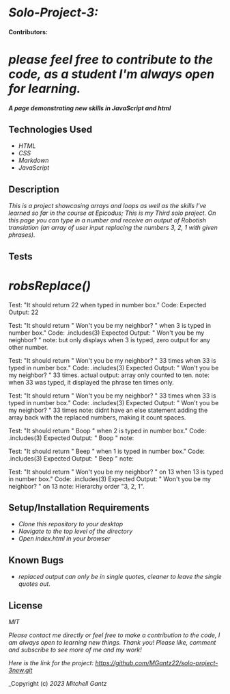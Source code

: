 # _Solo-Project-3:_

#### Contributors: 
###
# _please feel free to contribute to the code, as a student I'm always open for learning._

#### _A page demonstrating new skills in JavaScript and html_


## Technologies Used

* _HTML_
* _CSS_
* _Markdown_
* _JavaScript_


## Description

_This is a project showcasing arrays and loops as well as the skills I've learned so far in the course at Epicodus; This is my Third solo project. On this page you can type in a number and receive an output of Robotish translation (an array of user input replacing the numbers 3, 2, 1 with given phrases)._ 

## Tests

# _robsReplace()_

Test: "It should return 22 when typed in number box."
Code: 
Expected Output: 22

Test: "It should return " Won't you be my neighbor? " when 3 is typed in number box."
Code: .includes(3)
Expected Output: " Won't you be my neighbor? "
note: but only displays when 3 is typed, zero output for any other number.

Test: "It should return " Won't you be my neighbor? " 33 times when 33 is typed in number box."
Code: .includes(3)
Expected Output: " Won't you be my neighbor? "  33 times.
actual output: array only counted to ten.
note: when 33 was typed, it displayed the phrase ten times only.

Test: "It should return " Won't you be my neighbor? " 33 times when 33 is typed in number box."
Code: .includes(3)
Expected Output: " Won't you be my neighbor? " 33 times
note: didnt have an else statement adding the array back with the replaced numbers, making it count spaces. 

Test: "It should return " Boop " when 2 is typed in number box."
Code: .includes(3)
Expected Output: " Boop " 
note: 

Test: "It should return " Beep " when 1 is typed in number box."
Code: .includes(3)
Expected Output: " Beep " 
note: 

Test: "It should return " Won't you be my neighbor? " on 13 when 13 is typed in number box."
Code: .includes(3)
Expected Output: " Won't you be my neighbor? " on 13
note: Hierarchy order "3, 2, 1".



## Setup/Installation Requirements

* _Clone this repository to your desktop_
* _Navigate to the top level of the directory_
* _Open index.html in your browser_

## Known Bugs

* _replaced output can only be in single quotes, cleaner to leave the single quotes out._

## License

_MIT_

_Please contact me directly or feel free to make a contribution to the code, I am  always open to learning new things. Thank you! Please like, comment and subscribe to see more of me and my work!_

_Here is the link for the project: https://github.com/MGantz22/solo-project-3new.git_

_Copyright (c) _2023_ _Mitchell Gantz_